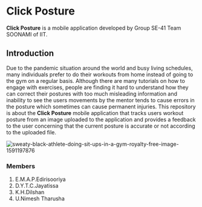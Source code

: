 # Click Posture

**Click Posture** is a mobile application developed by Group SE-41 Team SOONAMI of IIT.

 
## Introduction

Due to the pandemic situation around the world and busy living schedules, many individuals prefer to do their workouts from home instead of going to the gym on a regular basis.  Although there are many tutorials on how to engage with exercises, people are finding it hard to understand how they can correct their postures with too much misleading information and inability to see the users movements by the mentor tends to cause errors in the posture which sometimes can cause permanent injuries. This repository is about the **Click Posture** mobile application that tracks users workout posture from an image uploaded to the application and provides a feedback to the user concerning that the current posture is accurate or not according to the uploaded file.


![sweaty-black-athlete-doing-sit-ups-in-a-gym-royalty-free-image-1591197876](https://user-images.githubusercontent.com/99609978/166156318-6c13d430-c3b2-4a37-8120-148075279c4e.jpg)

### Members

1. E.M.A.P.Edirisooriya
2. D.Y.T.C.Jayatissa
3. K.H.Dilshan
4. U.Nimesh Tharusha
